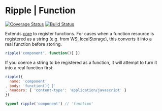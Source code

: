# Ripple | Function
[![Coverage Status](https://coveralls.io/repos/rijs/fn/badge.svg?branch=master&service=github)](https://coveralls.io/github/rijs/fn?branch=master)
[![Build Status](https://travis-ci.org/rijs/fn.svg)](https://travis-ci.org/rijs/fn)

Extends [core](https://github.com/rijs/core#ripple--core) to register functions. For cases when a function resource is registered as a string (e.g. from WS, localStorage), this converts it into a real function before storing.

```js
ripple('component', function(){ })
```

If you coerce a string to be registered as a function, it will attempt to turn it into a real function first:

```js
ripple({
  name: 'component'
, body: 'function(){ }' 
, headers: { 'content-type': 'application/javascript' }
})

typeof ripple('component') // 'function'
```